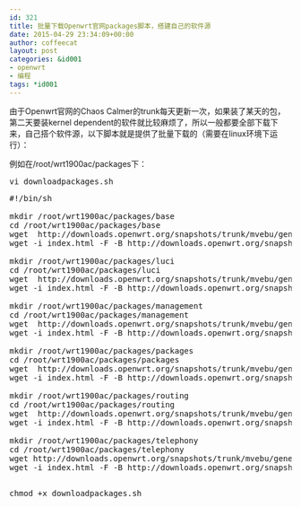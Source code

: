 ```yaml
---
id: 321
title: 批量下载Openwrt官网packages脚本，搭建自己的软件源
date: 2015-04-29 23:34:09+00:00
author: coffeecat
layout: post
categories: &id001
- openwrt
- 编程
tags: *id001
---
```

由于Openwrt官网的Chaos Calmer的trunk每天更新一次，如果装了某天的包，第二天要装kernel dependent的软件就比较麻烦了，所以一般都要全部下载下来，自己搭个软件源，以下脚本就是提供了批量下载的（需要在linux环境下运行）：

例如在/root/wrt1900ac/packages下：

<pre class="lang:sh decode:true " >vi downloadpackages.sh</pre>

<pre class="lang:vim decode:true " >#!/bin/sh

mkdir /root/wrt1900ac/packages/base
cd /root/wrt1900ac/packages/base
wget  http://downloads.openwrt.org/snapshots/trunk/mvebu/generic/packages/base/
wget -i index.html -F -B http://downloads.openwrt.org/snapshots/trunk/mvebu/generic/packages/base/

mkdir /root/wrt1900ac/packages/luci
cd /root/wrt1900ac/packages/luci
wget  http://downloads.openwrt.org/snapshots/trunk/mvebu/generic/packages/luci/
wget -i index.html -F -B http://downloads.openwrt.org/snapshots/trunk/mvebu/generic/packages/luci/

mkdir /root/wrt1900ac/packages/management
cd /root/wrt1900ac/packages/management
wget  http://downloads.openwrt.org/snapshots/trunk/mvebu/generic/packages/management/
wget -i index.html -F -B http://downloads.openwrt.org/snapshots/trunk/mvebu/generic/packages/management/

mkdir /root/wrt1900ac/packages/packages
cd /root/wrt1900ac/packages/packages
wget  http://downloads.openwrt.org/snapshots/trunk/mvebu/generic/packages/packages/
wget -i index.html -F -B http://downloads.openwrt.org/snapshots/trunk/mvebu/generic/packages/packages/

mkdir /root/wrt1900ac/packages/routing
cd /root/wrt1900ac/packages/routing
wget  http://downloads.openwrt.org/snapshots/trunk/mvebu/generic/packages/routing/
wget -i index.html -F -B http://downloads.openwrt.org/snapshots/trunk/mvebu/generic/packages/routing/

mkdir /root/wrt1900ac/packages/telephony
cd /root/wrt1900ac/packages/telephony
wget http://downloads.openwrt.org/snapshots/trunk/mvebu/generic/packages/telephony/
wget -i index.html -F -B http://downloads.openwrt.org/snapshots/trunk/mvebu/generic/packages/telephony/

</pre>

<pre class="lang:sh decode:true " >chmod +x downloadpackages.sh</pre>